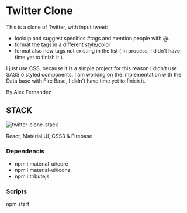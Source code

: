 # Twitter Clone 
This is a clone of Twitter, with input tweet:
- lookup and suggest specifics #tags and mention people with @.
- format the tags in a different style/color
- format also new tags not existing in the list ( in process, I didn't have time yet to finish it ).

I just use CSS, because it is a simple project for this reason I didn't use SASS o styled components.
I am working on the implementation with the Data base with Fire Base, I didn't have time yet to finish it.

By Alex Fernandez 

## STACK 
![twitter-clone-stack](https://user-images.githubusercontent.com/29735491/147920795-0f3ceaf8-b013-41c3-8ad5-90b923cb33c9.PNG)

React, Material UI, CSS3 & Firebase

### Dependencis

- npm i material-ui/core
- npm i material-ui/icons
- npm i tributejs

### Scripts

npm start
